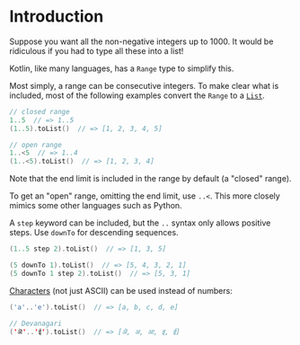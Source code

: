# Introduction

Suppose you want all the non-negative integers up to 1000.
It would be ridiculous if you had to type all these into a list!

Kotlin, like many languages, has a `Range` type to simplify this.

Most simply, a range can be consecutive integers.
To make clear what is included, most of the following examples convert the `Range` to a [`List`][concept-list].

```kotlin
// closed range
1..5  // => 1..5
(1..5).toList()  // => [1, 2, 3, 4, 5]

// open range
1..<5  // => 1..4
(1..<5).toList()  // => [1, 2, 3, 4]
```

Note that the end limit is included in the range by default (a "closed" range).

To get an "open" range, omitting the end limit, use `..<`.
This more closely mimics some other languages such as Python.

A `step` keyword can be included, but the `..` syntax only allows positive steps.
Use `downTo` for descending sequences.

```kotlin
(1..5 step 2).toList()  // => [1, 3, 5]

(5 downTo 1).toList()  // => [5, 4, 3, 2, 1]
(5 downTo 1 step 2).toList()  // => [5, 3, 1]
```

[Characters][concept-chars] (not just ASCII) can be used instead of numbers:

```kotlin
('a'..'e').toList()  // => [a, b, c, d, e]

// Devanagari
('ऄ'..'ई').toList()  // => [ऄ, अ, आ, इ, ई]
```

[ref-range]: https://kotlinlang.org/docs/ranges.html#range
[concept-list]: https://exercism.org/tracks/kotlin/concepts/lists
[concept-chars]: https://exercism.org/tracks/kotlin/concepts/chars
